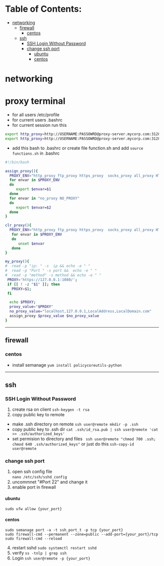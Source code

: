 # Table of Contents:
* [networking](#networking)
   * [firewall](#firewall)
      * [centos](#centos-2)
   * [ssh](#ssh)
      * [SSH Login Without Password](#ssh-login-without-password)
      * [change ssh port](#change-ssh-port)
         * [ubuntu](#ubuntu-3)
         * [centos](#centos-3)

# networking
# proxy terminal
- for all users /etc/profile
- for current users .bashrc
- for current session run this 
```bash
export http_proxy=http://USERNAME:PASSOWRD@proxy-server.mycorp.com:3128/
export http_proxy=http://USERNAME:PASSOWRD@proxy-server.mycorp.com:3128/

```
* add this bash to .bashrc or
create file function.sh and add
`source functions.sh` in .bashrc
```bash
#!/bin/bash

assign_proxy(){
  PROXY_ENV="http_proxy ftp_proxy https_proxy  socks_proxy all_proxy HTTP_PROXY HTTPS_PROXY FTP_PROXY SOCKS_PROXY ALL_PROXY"
  for envar in $PROXY_ENV
  do
     export $envar=$1
  done
  for envar in "no_proxy NO_PROXY"
  do
     export $envar=$2
  done
}

clr_proxy(){
  PROXY_ENV="http_proxy ftp_proxy https_proxy  socks_proxy all_proxy HTTP_PROXY HTTPS_PROXY FTP_PROXY SOCKS_PROXY ALL_PROXY"
   for envar in $PROXY_ENV
   do
      unset $envar
   done
}

my_proxy(){
#  read -p "ip: " -s  ip && echo -e " "
#  read -p "Port " -s port &&  echo -e " "
#  read -p "method" -s method && echo -e " "
 PROXY='https://127.0.0.1:1080/';
 if [[ ! -z "$1" ]]; then
   PROXY=$1;
 fi

  echo $PROXY;
  proxy_value="$PROXY"
  no_proxy_value="localhost,127.0.0.1,LocalAddress,LocalDomain.com"
  assign_proxy $proxy_value $no_proxy_value
}

```
___
## firewall
### centos
* install semanage
`yum install policycoreutils-python`
___
## ssh
### SSH Login Without Password
1. create rsa on client
`ssh-keygen -t rsa`
2. copy public key to remote
* make .ssh directory on remote
`ssh user@remote mkdir -p .ssh`
* copy public key to .ssh dir
`cat .ssh/id_rsa.pub | ssh user@remote 'cat >> .ssh/authorized_keys'`
* set permision to directory and files
` ssh user@remote "chmod 700 .ssh; chmod 640 .ssh/authorized_keys"`
 or just do this
`ssh-copy-id user@remote`
### change ssh port
1. open ssh config file  
`nano /etc/ssh/sshd_config`
2. uncommnet "#Port 22" and change it
3. enable port in firewall
#### ubuntu
`sudo ufw allow {your_port}`
#### centos
```
sudo semanage port -a -t ssh_port_t -p tcp {your_port}
sudo firewall-cmd --permanent --zone=public --add-port={your_port}/tcp
sudo firewall-cmd --reload
```
4. restart sshd
`sudo systemctl restart sshd`
5. verify
`ss -tnlp | grep ssh`
6. Login
`ssh user@remote -p {your_port}`
